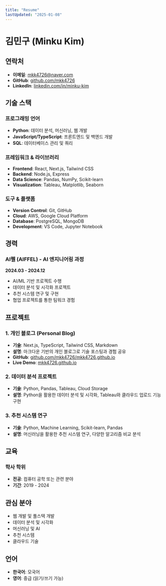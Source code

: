 ```yaml
---
title: "Resume"
lastUpdated: "2025-01-08"
---
```


# 김민구 (Minku Kim)

## 연락처
- **이메일**: mkk4726@naver.com
- **GitHub**: [github.com/mkk4726](https://github.com/mkk4726)
- **LinkedIn**: [linkedin.com/in/minku-kim](https://www.linkedin.com/in/minku-kim-01aaa5216/m)

## 기술 스택

### 프로그래밍 언어
- **Python**: 데이터 분석, 머신러닝, 웹 개발
- **JavaScript/TypeScript**: 프론트엔드 및 백엔드 개발
- **SQL**: 데이터베이스 관리 및 쿼리

### 프레임워크 & 라이브러리
- **Frontend**: React, Next.js, Tailwind CSS
- **Backend**: Node.js, Express
- **Data Science**: Pandas, NumPy, Scikit-learn
- **Visualization**: Tableau, Matplotlib, Seaborn

### 도구 & 플랫폼
- **Version Control**: Git, GitHub
- **Cloud**: AWS, Google Cloud Platform
- **Database**: PostgreSQL, MongoDB
- **Development**: VS Code, Jupyter Notebook

## 경력

### AI펠 (AIFFEL) - AI 엔지니어링 과정
**2024.03 - 2024.12**
- AI/ML 기반 프로젝트 수행
- 데이터 분석 및 시각화 프로젝트
- 추천 시스템 연구 및 구현
- 협업 프로젝트를 통한 팀워크 경험

## 프로젝트

### 1. 개인 블로그 (Personal Blog)
- **기술**: Next.js, TypeScript, Tailwind CSS, Markdown
- **설명**: 마크다운 기반의 개인 블로그로 기술 포스팅과 경험 공유
- **GitHub**: [github.com/mkk4726/mkk4726.github.io](https://github.com/mkk4726/mkk4726.github.io)
- **Live Demo**: [mkk4726.github.io](https://mkk4726.github.io)

### 2. 데이터 분석 프로젝트
- **기술**: Python, Pandas, Tableau, Cloud Storage
- **설명**: Python을 활용한 데이터 분석 및 시각화, Tableau와 클라우드 업로드 기능 구현

### 3. 추천 시스템 연구
- **기술**: Python, Machine Learning, Scikit-learn, Pandas
- **설명**: 머신러닝을 활용한 추천 시스템 연구, 다양한 알고리즘 비교 분석

## 교육

### 학사 학위
- **전공**: 컴퓨터 공학 또는 관련 분야
- **기간**: 2019 - 2024

## 관심 분야
- 웹 개발 및 풀스택 개발
- 데이터 분석 및 시각화
- 머신러닝 및 AI
- 추천 시스템
- 클라우드 기술

## 언어
- **한국어**: 모국어
- **영어**: 중급 (읽기/쓰기 가능) 